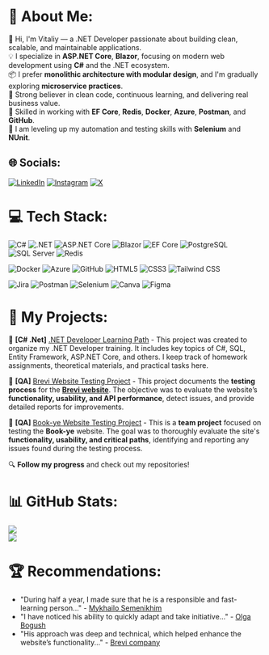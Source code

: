 # 💫 About Me:
👋 Hi, I'm Vitaliy — a .NET Developer passionate about building clean, scalable, and maintainable applications.  
💡 I specialize in **ASP.NET Core**, **Blazor**, focusing on modern web development using **C#** and the .NET ecosystem.  
📦 I prefer **monolithic architecture with modular design**, and I'm gradually exploring **microservice practices**.  
🧠 Strong believer in clean code, continuous learning, and delivering real business value.  
🚀 Skilled in working with **EF Core**, **Redis**, **Docker**, **Azure**, **Postman**, and **GitHub**.  
🎯 I am leveling up my automation and testing skills with **Selenium** and **NUnit**.



## 🌐 Socials:
[![LinkedIn](https://img.shields.io/badge/LinkedIn-%230077B5.svg?logo=linkedin&logoColor=white)](https://linkedin.com/in/https://www.linkedin.com/in/vitaliythupin/)  [![Instagram](https://img.shields.io/badge/Instagram-%23E4405F.svg?logo=Instagram&logoColor=white)](https://instagram.com/https://www.instagram.com/vitalii_tsiupin?igsh=dzl6eDM3OWozbHBs) [![X](https://img.shields.io/badge/X-black.svg?logo=X&logoColor=white)](https://x.com/Vitalii_DotNet) 


# 💻 Tech Stack:
<!-- C# / .NET -->
![C#](https://img.shields.io/badge/C%23-239120?style=plastic&logo=csharp&logoColor=white)
![.NET](https://img.shields.io/badge/.NET-512BD4?style=plastic&logo=dotnet&logoColor=white)
![ASP.NET Core](https://img.shields.io/badge/ASP.NET-512BD4?style=plastic&logo=dotnet&logoColor=white)
![Blazor](https://img.shields.io/badge/Blazor-512BD4?style=plastic&logo=dotnet&logoColor=white)
![EF Core](https://img.shields.io/badge/EF_Core-512BD4?style=plastic&logo=dotnet&logoColor=white)
![PostgreSQL](https://img.shields.io/badge/PostgreSQL-336791?style=plastic&logo=postgresql&logoColor=white)
![SQL Server](https://img.shields.io/badge/SQL_Server-CC2927?style=plastic&logo=microsoftsqlserver&logoColor=white)
![Redis](https://img.shields.io/badge/Redis-DD0031?style=plastic&logo=redis&logoColor=white)

![Docker](https://img.shields.io/badge/Docker-2496ED?style=plastic&logo=docker&logoColor=white)
![Azure](https://img.shields.io/badge/Azure-0078D4?style=plastic&logo=microsoftazure&logoColor=white)
![GitHub](https://img.shields.io/badge/GitHub-181717?style=plastic&logo=github&logoColor=white)
![HTML5](https://img.shields.io/badge/HTML5-E34F26?style=plastic&logo=html5&logoColor=white)
![CSS3](https://img.shields.io/badge/CSS3-1572B6?style=plastic&logo=css3&logoColor=white)
![Tailwind CSS](https://img.shields.io/badge/Tailwind_CSS-38B2AC?style=plastic&logo=tailwindcss&logoColor=white)

![Jira](https://img.shields.io/badge/Jira-0052CC?style=plastic&logo=jira&logoColor=white)
![Postman](https://img.shields.io/badge/Postman-FF6C37?style=plastic&logo=postman&logoColor=white)
![Selenium](https://img.shields.io/badge/Selenium-43B02A?style=plastic&logo=selenium&logoColor=white)
![Canva](https://img.shields.io/badge/Canva-%2300C4CC.svg?style=plastic&logo=Canva&logoColor=white)
![Figma](https://img.shields.io/badge/Figma-F24E1E?style=plastic&logo=figma&logoColor=white)
<!-- Frontend -->


<!-- Testing -->

<!-- ![NUnit](https://img.shields.io/badge/NUnit-800000?style=for-the-badge&logo=nunit&logoColor=white) -->



</p>


# 🚀 My Projects: 
📌 **[C# .Net]** [.NET Developer Learning Path](https://github.com/users/Weretik/projects/4)  - This project was created to organize my .NET Developer training. It includes key topics of C#, SQL, Entity Framework, ASP.NET Core, and others. I keep track of homework assignments, theoretical materials, and practical tasks here.

📌 **[QA]** [Brevi Website Testing Project](https://github.com/users/Weretik/projects/6)  - This project documents the **testing process** for the **[Brevi website](https://brevi.com.ua/)**. The objective was to evaluate the website’s **functionality, usability, and API performance**, detect issues, and provide detailed reports for improvements. 

📌 **[QA]** [Book-ye Website Testing Project](https://github.com/users/Weretik/projects/5)  - This is a **team project** focused on testing the **Book-ye** website. The goal was to thoroughly evaluate the site's **functionality, usability, and critical paths**, identifying and reporting any issues found during the testing process.


🔍 **Follow my progress** and check out my repositories!  


# 📊 GitHub Stats:
![](https://github-readme-stats.vercel.app/api?username=Weretik&theme=dark&hide_border=false&include_all_commits=true&count_private=true)<br/>
![](https://nirzak-streak-stats.vercel.app/?user=Weretik&theme=dark&hide_border=false)<br/>

<!--
![](https://github-readme-stats.vercel.app/api/top-langs/?username=Weretik&theme=dark&hide_border=false&include_all_commits=false&count_private=false&layout=compact)

### 🔝 Top Contributed Repo
![](https://github-contributor-stats.vercel.app/api?username=Weretik&limit=5&theme=github_dark&combine_all_yearly_contributions=true)

-->

# 🏆 Recommendations:
- "During half a year, I made sure that he is a responsible and fast-learning person..." - [Mykhailo Semenikhim](https://www.linkedin.com/in/vitaliythupin/)
- "I have noticed his ability to quickly adapt and take initiative..." - [Olga Bogush](https://github.com/Weretik/Portfolio-QA-Engineer/blob/main/Recommendations/Recommendation%20from%20Olha%20Bohush%20(Kedr%2C%20Doorios).pdf)
- "His approach was deep and technical, which helped enhance the website’s functionality..." - [Brevi company](https://github.com/Weretik/Portfolio-QA-Engineer/blob/main/Recommendations/Recommendation%20from%20Yulia%20Sogokon%20(Brevi).pdf)




